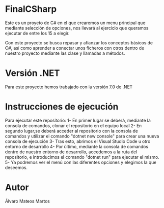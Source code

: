# FinalCSharp

Este es un proyeto de C# en el que crearemos un menu principal que mediante selección de opciones, nos llevará al ejercicio que queramos ejecutar de entre los 15 a elegir.

Con este proyecto se busca repasar y afianzar los conceptos básicos de C#, así como aprender a conectar unos ficheros con otros dentro de nuestro proyecto mediante las clase y llamadas a métodos.

# Versión .NET

Para este proyecto hemos trabajado con la versión 7.0 de .NET

# Instrucciones de ejecución

Para ejecutar este repositorio:
  1- En primer lugar se deberá, mediante la consola de comandos, clonar el repositorio en el equipo local
  2- En segundo lugar,se deberá acceder al repositorio con la consola de comandos y utilizar el comando "dotnet new console" para crear una nueva consola de ejecución
  3- Tras esto, abrimos el Visual Studio Code u otro entorno de desarrollo
  4- Por último, mediante la consola de comandos dentro de nuestro entorno de desarrollo, accedemos a la ruta del repositorio, e introducimos el comando "dotnet run"  para ejecutar el mismo.
  5- Ya podremos ver el menú con las diferentes opciones y elegimos la que deseemos.

# Autor

Álvaro Mateos Martos
